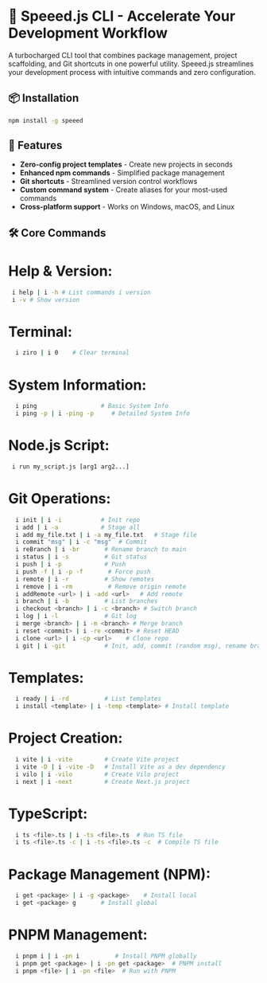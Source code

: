 # 🚀 Speeed.js CLI - Accelerate Your Development Workflow

A turbocharged CLI tool that combines package management, project scaffolding,
and Git shortcuts in one powerful utility. Speeed.js streamlines your
development process with intuitive commands and zero configuration.

## 📦 Installation

```bash
npm install -g speeed
```

## 🎯 Features

- **Zero-config project templates** - Create new projects in seconds
- **Enhanced npm commands** - Simplified package management
- **Git shortcuts** - Streamlined version control workflows
- **Custom command system** - Create aliases for your most-used commands
- **Cross-platform support** - Works on Windows, macOS, and Linux

## 🛠️ Core Commands

# Help & Version:

```bash
 i help | i -h # List commands i version
 i -v # Show version

```

# Terminal:

```bash
  i ziro | i 0    # Clear terminal
```

# System Information:

```bash
  i ping                  # Basic System Info
  i ping -p | i -ping -p     # Detailed System Info
```

# Node.js Script:

```bash
 i run my_script.js [arg1 arg2...]
```

# Git Operations:

```bash
  i init | i -i           # Init repo
  i add | i -a            # Stage all
  i add my_file.txt | i -a my_file.txt   # Stage file
  i commit "msg" | i -c "msg"  # Commit
  i reBranch | i -br       # Rename branch to main
  i status | i -s          # Git status
  i push | i -p            # Push
  i push -f | i -p -f       # Force push
  i remote | i -r          # Show remotes
  i remove | i -rm          # Remove origin remote
  i addRemote <url> | i -add <url>   # Add remote
  i branch | i -b          # List branches
  i checkout <branch> | i -c <branch> # Switch branch
  i log | i -l             # Git log
  i merge <branch> | i -m <branch> # Merge branch
  i reset <commit> | i -re <commit> # Reset HEAD
  i clone <url> | i -cp <url>    # Clone repo
  i git | i -git           # Init, add, commit (random msg), rename branch
```

# Templates:

```bash
  i ready | i -rd          # List templates
  i install <template> | i -temp <template> # Install template
```

# Project Creation:

```bash
  i vite | i -vite         # Create Vite project
  i vite -D | i -vite -D   # Install Vite as a dev dependency
  i vilo | i -vilo         # Create Vilo project
  i next | i -next         # Create Next.js project
```

# TypeScript:

```bash
  i ts <file>.ts | i -ts <file>.ts  # Run TS file
  i ts <file>.ts -c | i -ts <file>.ts -c  # Compile TS file
```

# Package Management (NPM):

```bash
  i get <package> | i -g <package>    # Install local
  i get <package> g       # Install global
```

# PNPM Management:

```bash
  i pnpm i | i -pn i          # Install PNPM globally
  i pnpm get <package> | i -pn get <package>  # PNPM install
  i pnpm <file> | i -pn <file>  # Run with PNPM
```
